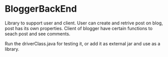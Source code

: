 # BloggerBackEnd
Library to support user and client. User can create and retrive post on blog, post has its own properties. 
Client of blogger have certain functions to seach post and see comments.


Run the driverClass.java for testing it, or add it as external jar and use as a library.
